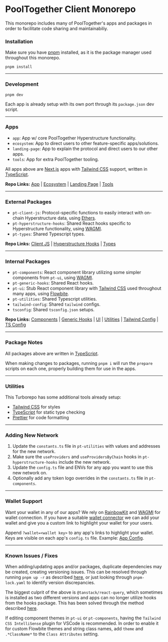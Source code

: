 # PoolTogether Client Monorepo

This monorepo includes many of PoolTogether's apps and packages in order to facilitate code sharing and maintainabiliy.

### Installation

Make sure you have [pnpm](https://pnpm.io/) installed, as it is the package manager used throughout this monorepo.

`pnpm install`

---

### Development

`pnpm dev`

Each app is already setup with its own port through its `package.json` dev script.

---

### Apps

- `app`: App w/ core PoolTogether Hyperstructure functionality.
- `ecosystem`: App to direct users to other feature-specific apps/solutions.
- `landing-page`: App to explain the protocol and direct users to our other apps.
- `tools`: App for extra PoolTogether tooling.

All apps above are [Next.js](https://nextjs.org/) apps with [Tailwind CSS](https://tailwindcss.com/) support, written in [TypeScript](https://www.typescriptlang.org/).

**Repo Links:** [App](https://github.com/pooltogether/pooltogether-client-monorepo/tree/main/apps/app) | [Ecosystem](https://github.com/pooltogether/pooltogether-client-monorepo/tree/main/apps/ecosystem) | [Landing Page](https://github.com/pooltogether/pooltogether-client-monorepo/tree/main/apps/landing-page) | [Tools](https://github.com/pooltogether/pooltogether-client-monorepo/tree/main/apps/tools)

---

### External Packages

- `pt-client-js`: Protocol-specific functions to easily interact with on-chain Hyperstructure data, using [Ethers](https://ethers.org/).
- `pt-hyperstructure-hooks`: Shared React hooks specific to Hyperstructure functionality, using [WAGMI](https://wagmi.sh/).
- `pt-types`: Shared Typescript types.

**Repo Links:** [Client JS](https://github.com/pooltogether/pooltogether-client-monorepo/tree/main/packages/pt-client-js) | [Hyperstructure Hooks](https://github.com/pooltogether/pooltogether-client-monorepo/tree/main/packages/pt-hyperstructure-hooks) | [Types](https://github.com/pooltogether/pooltogether-client-monorepo/tree/main/packages/pt-types)

---

### Internal Packages

- `pt-components`: React component library utilizing some simpler components from `pt-ui`, using [WAGMI](https://wagmi.sh/).
- `pt-generic-hooks`: Shared React hooks.
- `pt-ui`: Stub React component library with [Tailwind CSS](https://tailwindcss.com/) used throughout many apps, using [Flowbite](https://flowbite-react.com/).
- `pt-utilities`: Shared Typescript utilities.
- `tailwind-config`: Shared `tailwind` configs.
- `tsconfig`: Shared `tsconfig.json` setups.

**Repo Links:** [Components](https://github.com/pooltogether/pooltogether-client-monorepo/tree/main/packages/pt-components) | [Generic Hooks](https://github.com/pooltogether/pooltogether-client-monorepo/tree/main/packages/pt-generic-hooks) | [UI](https://github.com/pooltogether/pooltogether-client-monorepo/tree/main/packages/pt-ui) | [Utilities](https://github.com/pooltogether/pooltogether-client-monorepo/tree/main/packages/pt-utilities) | [Tailwind Config](https://github.com/pooltogether/pooltogether-client-monorepo/tree/main/packages/tailwind-config) | [TS Config](https://github.com/pooltogether/pooltogether-client-monorepo/tree/main/packages/tsconfig)

---

### Package Notes

All packages above are written in [TypeScript](https://www.typescriptlang.org/).

When making changes to packages, running `pnpm i` will run the `prepare` scripts on each one, properly building them for use in the apps.

---

### Utilities

This Turborepo has some additional tools already setup:

- [Tailwind CSS](https://tailwindcss.com/) for styles
- [TypeScript](https://www.typescriptlang.org/) for static type checking
- [Prettier](https://prettier.io) for code formatting

---

### Adding New Network

1. Update the `constants.ts` file in `pt-utilities` with values and addresses for the new network.
2. Make sure the `useProviders` and `useProvidersByChain` hooks in `pt-hyperstructure-hooks` include the new network.
3. Update the `config.ts` file and ENVs for any app you want to use this new network on.
4. Optionally add any token logo overrides in the `constants.ts` file in `pt-components`.

---

### Wallet Support

Want your wallet in any of our apps? We rely on [RainbowKit](https://www.rainbowkit.com/) and [WAGMI](https://wagmi.sh) for wallet connection. If you have a suitable [wallet connector](https://github.com/rainbow-me/rainbowkit/tree/main/packages/rainbowkit/src/wallets/walletConnectors) we can add your wallet and give you a custom link to highlight your wallet for your users.

Append `?wallet=<wallet key>` to any app's links to highlight your wallet. Keys are visible on each app's `config.ts` file. Example: [App Config](https://github.com/pooltogether/pooltogether-client-monorepo/blob/main/apps/app/src/constants/config.ts).

---

### Known Issues / Fixes

When adding/updating apps and/or packages, duplicate dependencies may be created, creating versioning issues. This can be resolved through running `pnpm up -r` as described [here](https://github.com/pnpm/pnpm/issues/2443), or just looking through `pnpm-lock.yaml` to identify version discrepancies.

The biggest culprit of the above is `@tanstack/react-query`, which sometimes is installed as two different versions and apps can no longer utilize hooks from the hooks package. This has been solved through the method described [here](https://github.com/TanStack/query/issues/3595#issuecomment-1248074333).

If editing component themes in `pt-ui` or `pt-components`, having the `Tailwind CSS IntelliSense` plugin for VSCode is recommended. In order to enable it for custom Flowbite themes and string class names, add `theme` and `.*ClassName*` to the `Class Attributes` setting.
